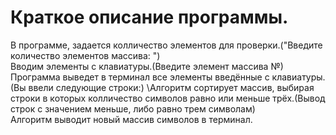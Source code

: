 # Краткое описание программы.
В программе, задается колличество элементов для проверки.("Введите количество элементов массива: ")\
Вводим элементы с клавиатуры.(Введите элемент массива №)\
Программа выведет в терминал все элементы введённые с клавиатуры.(Вы ввели следующие строки:) 
\Алгоритм сортирует массив, выбирая строки в которых колличество символов равно или меньше трёх.(Вывод строк с значением меньше, либо равно трем символам)\
Алгоритм выводит новый массив символов в терминал.
